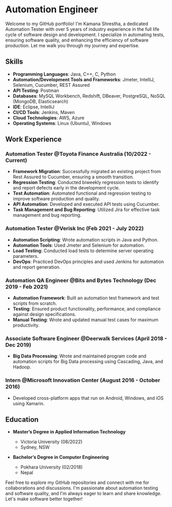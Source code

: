 # Automation Engineer

Welcome to my GitHub portfolio! I'm Kamana Shrestha, a dedicated Automation Tester with over 5 years of industry experience in the full life cycle of software design and development. I specialize in automating tests, ensuring software quality, and enhancing the efficiency of software production. Let me walk you through my journey and expertise.

## Skills

- **Programming Languages**: Java, C++, C, Python
- **Automation/Development Tools and Frameworks**: Jmeter, IntelliJ, Selenium, Cucumber, REST Assured
- **API Testing**: Postman
- **Databases**: MySQL Workbench, Redshift, DBeaver, PostgreSQL, NoSQL (MongoDB, Elasticsearch)
- **IDE**: Eclipse, IntelliJ
- **CI/CD Tools**: Jenkins, Maven
- **Cloud Technologies**: AWS, Azure
- **Operating Systems**: Linux (Ubuntu), Windows

## Work Experience

### Automation Tester @Toyota Finance Australia (10/2022 - Current)
- **Framework Migration**: Successfully migrated an existing project from Rest Assured to Cucumber, ensuring a smooth transition.
- **Regression Testing**: Conducted biweekly regression tests to identify and report defects early in the development cycle.
- **Test Automation**: Automated functional and regression testing to improve software production and quality.
- **API Automation**: Developed and executed API tests using Cucumber.
- **Task Management and Bug Reporting**: Utilized Jira for effective task management and bug reporting.

### Automation Tester @Verisk Inc (Feb 2021 - July 2022)
- **Automation Scripting**: Wrote automation scripts in Java and Python.
- **Automation Tools**: Used Jmeter and Selenium for automation.
- **Load Testing**: Conducted load tests to determine server operating parameters.
- **DevOps**: Practiced DevOps principles and used Jenkins for automation and report generation.

### Automation QA Engineer @Bits and Bytes Technology (Dec 2019 - Feb 2021)
- **Automation Framework**: Built an automation test framework and test scripts from scratch.
- **Testing**: Ensured product functionality, performance, and compliance against design specifications.
- **Manual Testing**: Wrote and updated manual test cases for maximum productivity.

### Associate Software Engineer @Deerwalk Services (April 2018 - Dec 2019)
- **Big Data Processing**: Wrote and maintained program code and automation scripts for Big Data processing using Cascading, Java, and Hadoop.

### Intern @Microsoft Innovation Center (August 2016 - October 2016)
- Developed cross-platform apps that run on Android, Windows, and iOS using Xamarin.

## Education
- **Master’s Degree in Applied Information Technology**
  - Victoria University (08/2022)
  - Sydney, NSW

- **Bachelor’s Degree in Computer Engineering**
  - Pokhara University (02/2018)
  - Nepal

Feel free to explore my GitHub repositories and connect with me for collaborations and discussions. I'm passionate about automation testing and software quality, and I'm always eager to learn and share knowledge. Let's make software better together!

